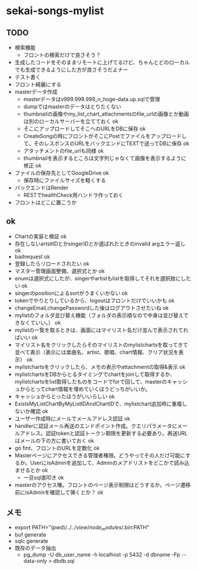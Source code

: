 # sekai-songs-mylist

## TODO

- 検索機能
  - フロントの検索だけで良さそう？
- 生成したコードをそのままリモートに上げてるけど、ちゃんとどのローカルでも生成できるようにした方が良さそうだよナー
- テスト書く
- フロント綺麗にする
- masterデータ作成
  - masterデータはv999.999.999_n_hoge-data.up.sqlで管理
  - dumpではmasterのデータはとりたくない
  - thumbnailの画像やmy_list_chart_attachmentsのfile_urlの画像とか動画は別のローカルサーバーを立てておく ok
  - そこにアップロードしてそこへのURLをDBに保存 ok
  - CreateSongの時にフロントがそこにPostでファイルをアップロードして、そのレスポンスのURLをバックエンドにTEXTで送ってDBに保存 ok
  - アタッチメントのfile_urlも同様 ok
  - thumbnailを表示するところは文字列じゃなくて画像を表示するように修正 ok
- ファイルの保存先としてGoogleDrive ok
  - 保存時にファイルサイズを軽くする
- バックエンドはRender
  - RESTでhealthCheck用ハンドラ作っておく
- フロントはどこに置こうか

## ok

- Chartの実装と検証 ok
- 存在しないartsitIDとかsingerIDとか選ばれたときのinvalid argエラー返し ok
- badrequest ok
- 登録したらリロードされたい ok
- マスター管理画面整備、選択式とか ok
- enumは選択式にしたが、singerやartistもlistを取得してそれを選択肢にしたい ok
- singerのpositionによるsortがうまくいかない ok
- tokenでやりとりしているから、logoutはフロントだけでいいかも ok
- changeEmail,changePasswordした後はログアウトさせたいね ok
- mylistのフォルダ並び替え機能（フォルダの表示順なので中身は並び替えできなくていい。） ok
- mylistの一覧を取るときは、画面にはマイリスト名だけ並んで表示されてればいい ok
- マイリスト名をクリックしたらそのマイリストのmylistchartsを取ってきて並べて表示（表示には楽曲名、artist、歌唱、chart情報、クリア状況を表示） ok
- mylistchartsをクリックしたら、メモの表示やattachmentの取得&表示 ok
- mylistchartsをDBからとるタイミングでchartをjoinして取得するか、mylistchartsをlist取得したものをコードでforで回して、masterのキャッシュからとってchart情報を埋めていくほうどっちがいいか。
- キャッシュからとったほうがいいらしい ok
- ExistsMyListChartByMyListIDAndChartIDで、mylistchart追加時に重複しないか確認 ok
- ユーザー作成時にメールでメールアドレス認証 ok
- handlerに認証メール再送のエンドポイント作成。クエリパラメータにメールアドレス。認証tokenと認証トークン期限を更新する必要あり。再送URLはメールの下の方に書いておく ok
- go fmt、フロントのURLを定数化 ok
- Masterページにアクセスできる管理者権限。どうやってその人だけ可能にするか。UserにisAdminを追加して、Adminのメアドリストをどこかで読み込ませるとか ok
  - 一旦sql直叩き ok
- masterのアクセス権。フロントのページ表示制限はどうするか。ページ遷移前にisAdminを確認して弾くとか？ ok

## メモ

- export PATH="$(pwd)/../../view/node_modules/.bin:$PATH"
- buf generate
- sqlc generate
- 既存のデータ抽出
  - pg_dump -U db_user_name -h localhost -p 5432 -d dbname -Fp --data-only > dbdb.sql
